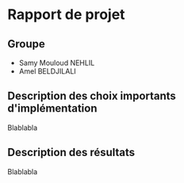 # Rapport de projet

## Groupe
* Samy Mouloud NEHLIL
* Amel BELDJILALI

## Description des choix importants d'implémentation

Blablabla

## Description des résultats

Blablabla
